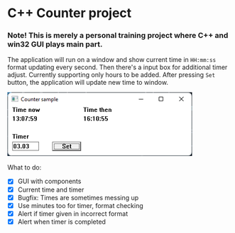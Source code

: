# C++ Counter project

### Note! This is merely a personal training project where C++ and win32 GUI plays main part.

The application will run on a window and show current time in `HH:mm:ss` format updating every second. Then there's a input box for additional timer adjust. Currently supporting only hours to be added. After pressing `Set` button, the application will update new time to window.

![Screenshot](media/screenshot.png)

What to do:
- [x] GUI with components
- [x] Current time and timer
- [x] Bugfix: Times are sometimes messing up
- [x] Use minutes too for timer, format checking
- [x] Alert if timer given in incorrect format
- [x] Alert when timer is completed